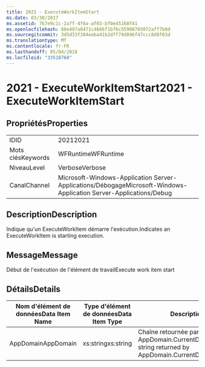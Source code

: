 ```yaml
---
title: 2021 - ExecuteWorkItemStart
ms.date: 03/30/2017
ms.assetid: 767e9c1c-2a7f-4f6a-af03-bf0e45168f41
ms.openlocfilehash: 88e497a8471c4666f1b76c55908703072aff7b0d
ms.sourcegitcommit: 3d5d33f384eeba41b2dff79d096f47ccc8d8f03d
ms.translationtype: MT
ms.contentlocale: fr-FR
ms.lasthandoff: 05/04/2018
ms.locfileid: "33510768"
---
```

# <a name="2021---executeworkitemstart"></a><span data-ttu-id="ef98d-102">2021 - ExecuteWorkItemStart</span><span class="sxs-lookup"><span data-stu-id="ef98d-102">2021 - ExecuteWorkItemStart</span></span>
## <a name="properties"></a><span data-ttu-id="ef98d-103">Propriétés</span><span class="sxs-lookup"><span data-stu-id="ef98d-103">Properties</span></span>  
  
|||  
|-|-|  
|<span data-ttu-id="ef98d-104">ID</span><span class="sxs-lookup"><span data-stu-id="ef98d-104">ID</span></span>|<span data-ttu-id="ef98d-105">2021</span><span class="sxs-lookup"><span data-stu-id="ef98d-105">2021</span></span>|  
|<span data-ttu-id="ef98d-106">Mots clés</span><span class="sxs-lookup"><span data-stu-id="ef98d-106">Keywords</span></span>|<span data-ttu-id="ef98d-107">WFRuntime</span><span class="sxs-lookup"><span data-stu-id="ef98d-107">WFRuntime</span></span>|  
|<span data-ttu-id="ef98d-108">Niveau</span><span class="sxs-lookup"><span data-stu-id="ef98d-108">Level</span></span>|<span data-ttu-id="ef98d-109">Verbose</span><span class="sxs-lookup"><span data-stu-id="ef98d-109">Verbose</span></span>|  
|<span data-ttu-id="ef98d-110">Canal</span><span class="sxs-lookup"><span data-stu-id="ef98d-110">Channel</span></span>|<span data-ttu-id="ef98d-111">Microsoft-Windows-Application Server-Applications/Débogage</span><span class="sxs-lookup"><span data-stu-id="ef98d-111">Microsoft-Windows-Application Server-Applications/Debug</span></span>|  
  
## <a name="description"></a><span data-ttu-id="ef98d-112">Description</span><span class="sxs-lookup"><span data-stu-id="ef98d-112">Description</span></span>  
 <span data-ttu-id="ef98d-113">Indique qu'un ExecuteWorkItem démarre l'exécution.</span><span class="sxs-lookup"><span data-stu-id="ef98d-113">Indicates an ExecuteWorkItem is starting execution.</span></span>  
  
## <a name="message"></a><span data-ttu-id="ef98d-114">Message</span><span class="sxs-lookup"><span data-stu-id="ef98d-114">Message</span></span>  
 <span data-ttu-id="ef98d-115">Début de l'exécution de l'élément de travail</span><span class="sxs-lookup"><span data-stu-id="ef98d-115">Execute work item start</span></span>  
  
## <a name="details"></a><span data-ttu-id="ef98d-116">Détails</span><span class="sxs-lookup"><span data-stu-id="ef98d-116">Details</span></span>  
  
|<span data-ttu-id="ef98d-117">Nom d'élément de données</span><span class="sxs-lookup"><span data-stu-id="ef98d-117">Data Item Name</span></span>|<span data-ttu-id="ef98d-118">Type d'élément de données</span><span class="sxs-lookup"><span data-stu-id="ef98d-118">Data Item Type</span></span>|<span data-ttu-id="ef98d-119">Description</span><span class="sxs-lookup"><span data-stu-id="ef98d-119">Description</span></span>|  
|--------------------|--------------------|-----------------|  
|<span data-ttu-id="ef98d-120">AppDomain</span><span class="sxs-lookup"><span data-stu-id="ef98d-120">AppDomain</span></span>|<span data-ttu-id="ef98d-121">xs:string</span><span class="sxs-lookup"><span data-stu-id="ef98d-121">xs:string</span></span>|<span data-ttu-id="ef98d-122">Chaîne retournée par AppDomain.CurrentDomain.FriendlyName.</span><span class="sxs-lookup"><span data-stu-id="ef98d-122">The string returned by AppDomain.CurrentDomain.FriendlyName.</span></span>|
